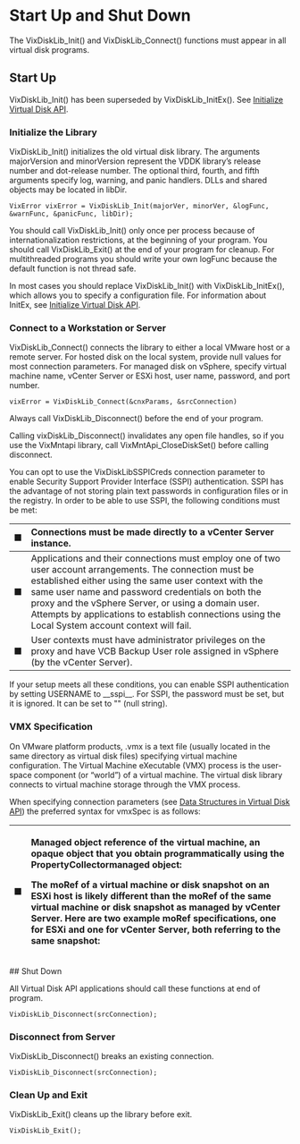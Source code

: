 # Start Up and Shut Down

The VixDiskLib\_Init\(\) and VixDiskLib\_Connect\(\) functions must appear in all virtual disk programs.

## Start Up

VixDiskLib\_Init\(\) has been superseded by VixDiskLib\_InitEx\(\). See [Initialize Virtual Disk API](https://vdc-download.vmware.com/vmwb-repository/dcr-public/fe86d9b8-a400-4e19-aae0-71fb7d1ed798/b97d7eae-eaca-4338-93b8-bb7ffedbe449/doc/GUID-930F1E95-1B50-415C-ABCA-37049866A2A3.html).

### Initialize the Library

VixDiskLib\_Init\(\) initializes the old virtual disk library. The arguments majorVersion and minorVersion represent the VDDK library’s release number and dot-release number. The optional third, fourth, and fifth arguments specify log, warning, and panic handlers. DLLs and shared objects may be located in libDir.

```text
VixError vixError = VixDiskLib_Init(majorVer, minorVer, &logFunc, &warnFunc, &panicFunc, libDir);
```

You should call VixDiskLib\_Init\(\) only once per process because of internationalization restrictions, at the beginning of your program. You should call VixDiskLib\_Exit\(\) at the end of your program for cleanup. For multithreaded programs you should write your own logFunc because the default function is not thread safe.

In most cases you should replace VixDiskLib\_Init\(\) with VixDiskLib\_InitEx\(\), which allows you to specify a configuration file. For information about InitEx, see [Initialize Virtual Disk API](https://vdc-download.vmware.com/vmwb-repository/dcr-public/fe86d9b8-a400-4e19-aae0-71fb7d1ed798/b97d7eae-eaca-4338-93b8-bb7ffedbe449/doc/GUID-930F1E95-1B50-415C-ABCA-37049866A2A3.html).

### Connect to a Workstation or Server

VixDiskLib\_Connect\(\) connects the library to either a local VMware host or a remote server. For hosted disk on the local system, provide null values for most connection parameters. For managed disk on vSphere, specify virtual machine name, vCenter Server or ESXi host, user name, password, and port number.

```text
vixError = VixDiskLib_Connect(&cnxParams, &srcConnection)
```

Always call VixDiskLib\_Disconnect\(\) before the end of your program.

Calling vixDiskLib\_Disconnect\(\) invalidates any open file handles, so if you use the VixMntapi library, call VixMntApi\_CloseDiskSet\(\) before calling disconnect.

You can opt to use the VixDiskLibSSPICreds connection parameter to enable Security Support Provider Interface \(SSPI\) authentication. SSPI has the advantage of not storing plain text passwords in configuration files or in the registry. In order to be able to use SSPI, the following conditions must be met:

| ■ | Connections must be made directly to a vCenter Server instance. |
| :--- | :--- |
| ■ | Applications and their connections must employ one of two user account arrangements. The connection must be established either using the same user context with the same user name and password credentials on both the proxy and the vSphere Server, or using a domain user. Attempts by applications to establish connections using the Local System account context will fail. |
| ■ | User contexts must have administrator privileges on the proxy and have VCB Backup User role assigned in vSphere \(by the vCenter Server\). |

If your setup meets all these conditions, you can enable SSPI authentication by setting USERNAME to \_\_sspi\_\_. For SSPI, the password must be set, but it is ignored. It can be set to "" \(null string\).

### VMX Specification

On VMware platform products, .vmx is a text file \(usually located in the same directory as virtual disk files\) specifying virtual machine configuration. The Virtual Machine eXecutable \(VMX\) process is the user-space component \(or “world”\) of a virtual machine. The virtual disk library connects to virtual machine storage through the VMX process.

When specifying connection parameters \(see [Data Structures in Virtual Disk API](https://vdc-download.vmware.com/vmwb-repository/dcr-public/fe86d9b8-a400-4e19-aae0-71fb7d1ed798/b97d7eae-eaca-4338-93b8-bb7ffedbe449/doc/GUID-F3E67ADE-69BC-4FE2-8B22-D91C4645A815.html)\) the preferred syntax for vmxSpec is as follows:

<table>
  <thead>
    <tr>
      <th style="text-align:left">&#x25A0;</th>
      <th style="text-align:left">
        <p>Managed object reference of the virtual machine, an opaque object that
          you obtain programmatically using the PropertyCollectormanaged object:</p>
        <p>The moRef of a virtual machine or disk snapshot on an ESXi host is likely
          different than the moRef of the same virtual machine or disk snapshot as
          managed by vCenter Server. Here are two example moRef specifications, one
          for ESXi and one for vCenter Server, both referring to the same snapshot:</p>
      </th>
    </tr>
  </thead>
  <tbody></tbody>
</table>## Shut Down

All Virtual Disk API applications should call these functions at end of program.

```text
VixDiskLib_Disconnect(srcConnection);
```

### Disconnect from Server

VixDiskLib\_Disconnect\(\) breaks an existing connection.

```text
VixDiskLib_Disconnect(srcConnection);
```

### Clean Up and Exit

VixDiskLib\_Exit\(\) cleans up the library before exit.

```text
VixDiskLib_Exit();
```

  
  


